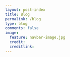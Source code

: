 ```yaml
---
layout: post-index
title: Blog
permalink: /blog
type: blog
comments: false
image:
  feature: navbar-image.jpg
  credit:
  creditlink:
---
```


